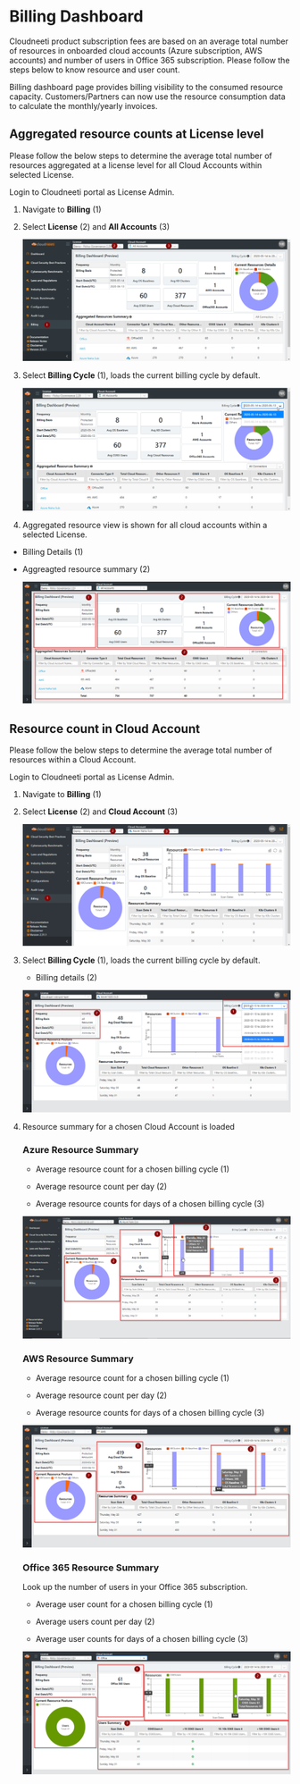 Billing Dashboard
=================

Cloudneeti product subscription fees are based on an average total number of resources in
onboarded cloud accounts (Azure subscription, AWS accounts) and number of users
in Office 365 subscription. Please follow the steps below to know resource
and user count. 

Billing dashboard page provides billing visibility to the consumed resource capacity. Customers/Partners can now use the resource consumption data to calculate the monthly/yearly invoices. 


Aggregated resource counts at License level
-------------------------------------------

Please follow the below steps to determine the average total number of resources aggregated at a license level for all Cloud Accounts within selected License.

Login to Cloudneeti portal as License Admin.

1. Navigate to **Billing** (1)

2. Select **License** (2) and **All Accounts** (3)

    ![Azure Resources](.././images/billingDashboard/billingDashboard_All_1.png#thumbnail)

3. Select **Billing Cycle** (1), loads the current billing cycle by default.

    ![Azure Resources](.././images/billingDashboard/billingDashboard_All_1a.png#thumbnail)

4. Aggregated resource view is shown for all cloud accounts within a selected License.
 - Billing Details (1)
 - Aggreagted resource summary (2)

    ![Azure Resources](.././images/billingDashboard/billingDashboard_All_2.png#thumbnail)


Resource count in Cloud Account
--------------------------------

Please follow the below steps to determine the average total number of resources within
a Cloud Account.

Login to Cloudneeti portal as License Admin.


1. Navigate to **Billing** (1)

2. Select **License** (2) and **Cloud Account** (3)

    ![Azure Resources](.././images/billingDashboard/azure_billingDashboard_AccountLevel.png#thumbnail)

3. Select **Billing Cycle** (1), loads the current billing cycle by default.

    - Billing details (2)

    ![Azure Resources](.././images/billingDashboard/azure_billingDashboard_CycleDetails.png#thumbnail)

4. Resource summary for a chosen Cloud Account is loaded

    ### Azure Resource Summary

    - Average resource count for a chosen billing cycle (1)

    - Average resource count per day (2)

    - Average resource counts for days of a chosen billing cycle (3)

    ![Azure Resources](.././images/billingDashboard/azure_billingDashboard_ResourceSummary.png#thumbnail)


    ### AWS Resource Summary

    - Average resource count for a chosen billing cycle (1)

    - Average resource count per day (2)

    - Average resource counts for days of a chosen billing cycle (3)

    ![AWS Resources](.././images/billingDashboard/aws_billingDashboard_ResourceSummary.png#thumbnail)


    ### Office 365 Resource Summary
    
    Look up the number of users in your Office 365 subscription.

    - Average user count for a chosen billing cycle (1)

    - Average users count per day (2)

    - Average user counts for days of a chosen billing cycle (3)

    ![Office 365 Resources](.././images/billingDashboard/o365_billingDashboard_ResourceSummary.png#thumbnail)